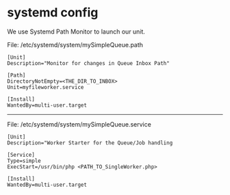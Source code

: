 # systemd config
We use Systemd Path Monitor to launch our unit. 


File: /etc/systemd/system/mySimpleQueue.path

    [Unit]
    Description="Monitor for changes in Queue Inbox Path"

    [Path]
    DirectoryNotEmpty=<THE_DIR_TO_INBOX>
    Unit=myfileworker.service

    [Install]
    WantedBy=multi-user.target
---

File: /etc/systemd/system/mySimpleQueue.service

    [Unit]
    Description="Worker Starter for the Queue/Job handling
    
    [Service]
    Type=simple
    ExecStart=/usr/bin/php <PATH_TO_SingleWorker.php>
    
    [Install]
    WantedBy=multi-user.target

